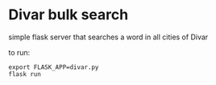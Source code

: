 # Divar bulk search
simple flask server that searches a word in all cities of Divar


to run:
```pip install -r requirements.txt
export FLASK_APP=divar.py
flask run
```